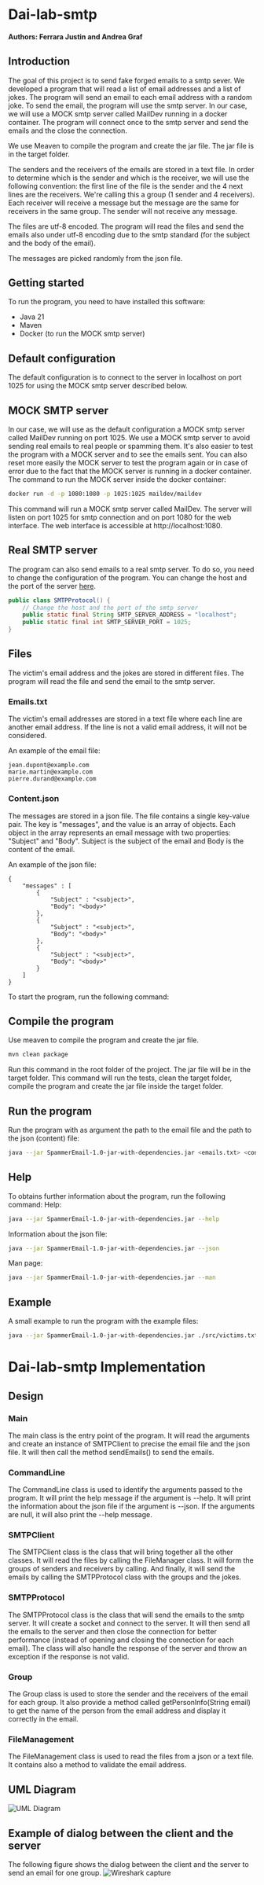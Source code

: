 # Dai-lab-smtp

#### Authors: Ferrara Justin and Andrea Graf

## Introduction

The goal of this project is to send fake forged emails to a smtp sever. We developed a program that will read a list of
email addresses and a list of jokes. The program will send an email to each email address with a random joke. To send
the email, the program will use the smtp server. In our case, we will use a MOCK smtp server called MailDev running in
a docker container. The program will connect once to the smtp server and send the emails and the close the connection.

We use Meaven to compile the program and create the jar file. The jar file is in the target folder.

The senders and the receivers of the emails are stored in a text file. In order to determine which is the sender and 
which is the receiver, we will use the following convention: the first line of the file is the sender and the 4 next 
lines are the receivers. We're calling this a group (1 sender and 4 receivers). Each receiver will receive a message but the 
message are the same for receivers in the same group. The sender will not receive any message.

The files are utf-8 encoded. The program will read the files and send the emails also under utf-8 encoding due to the 
smtp standard (for the subject and the body of the email).

The messages are picked randomly from the json file.

## Getting started
To run the program, you need to have installed this software:
- Java 21
- Maven
- Docker (to run the MOCK smtp server)

## Default configuration
The default configuration is to connect to the server in localhost on port 1025 for using the MOCK smtp server described
below.

## MOCK SMTP server
In our case, we will use as the default configuration a MOCK smtp server called MailDev running on port 1025. We use a 
MOCK smtp server to avoid sending real emails to real people or spamming them. It's also easier to test the program with
a MOCK server and to see the emails sent. You can also reset more easily the MOCK server to test the program again or in
case of error due to the fact that the MOCK server is running in a docker container.
The command to run the MOCK server inside the docker container:
```bash
docker run -d -p 1080:1080 -p 1025:1025 maildev/maildev
```
This command will run a MOCK smtp server called MailDev. The server will listen on port 1025 for smtp connection and on
port 1080 for the web interface. The web interface is accessible at http://localhost:1080.

## Real SMTP server
The program can also send emails to a real smtp server. To do so, you need to change the configuration of the program.
You can change the host and the port of the server [here](https://github.com/DAIFerraraGraf/dai-lab-smtp/blob/main/src/main/java/EmailSender/SMTPProtocol.java).
```java
public class SMTPProtocol() {
    // Change the host and the port of the smtp server
    public static final String SMTP_SERVER_ADDRESS = "localhost";
    public static final int SMTP_SERVER_PORT = 1025;
}
```

## Files
The victim's email address and the jokes are stored in different files. The program will read the file and send the
email to the smtp server.
### Emails.txt
The victim's email addresses are stored in a text file where each line are another email address. If the line is not a 
valid email address, it will not be considered.

An example of the email file:
```
jean.dupont@example.com
marie.martin@example.com
pierre.durand@example.com
```
### Content.json
The messages are stored in a json file. The file contains a single key-value pair. The key is "messages", and the value is an array of objects. 
Each object in the array represents an email message with two properties: "Subject" and "Body". Subject is the subject of
the email and Body is the content of the email.

An example of the json file:
```
{
    "messages" : [
        {
            "Subject" : "<subject>",
            "Body": "<body>"
        },
        {
            "Subject" : "<subject>",
            "Body": "<body>"
        },
        {
            "Subject" : "<subject>",
            "Body": "<body>"
        }
    ]
}
```

To start the program, run the following command:


## Compile the program
Use meaven to compile the program and create the jar file.
```bash
mvn clean package
```
Run this command in the root folder of the project. The jar file will be in the target folder.
This command will run the tests, clean the target folder, compile the program and create the jar file inside the target
folder.

## Run the program

Run the program with as argument the path to the email file and the path to the json (content) file:
```bash
java --jar SpammerEmail-1.0-jar-with-dependencies.jar <emails.txt> <content.json>
```

## Help

To obtains further information about the program, run the following command:
Help:
```bash
java --jar SpammerEmail-1.0-jar-with-dependencies.jar --help
```
Information about the json file:
```bash
java --jar SpammerEmail-1.0-jar-with-dependencies.jar --json
```
Man page:
```bash
java --jar SpammerEmail-1.0-jar-with-dependencies.jar --man
```
## Example
A small example to run the program with the example files:
```bash
java --jar SpammerEmail-1.0-jar-with-dependencies.jar ./src/victims.txt ./src/jokes.json
```

# Dai-lab-smtp Implementation
## Design

### Main
The main class is the entry point of the program. It will read the arguments and create an instance of SMTPClient to 
precise the email file and the json file. It will then call the method sendEmails() to send the emails.

### CommandLine
The CommandLine class is used to identify the arguments passed to the program. It will print the help message if the
argument is --help. It will print the information about the json file if the argument is --json. If the arguments are 
null, it will also print the --help message.

### SMTPClient
The SMTPClient class is the class that will bring together all the other classes. It will read the files by 
calling the FileManager class. It will form the groups of senders and receivers by calling. And finally, it will send 
the emails by calling the SMTPProtocol class with the groups and the jokes.

### SMTPProtocol
The SMTPProtocol class is the class that will send the emails to the smtp server. It will create a socket and connect 
to the server. It will then send all the emails to the server and then close the connection for better performance (instead 
of opening and closing the connection for each email). The class will also handle the response of the server and throw 
an exception if the response is not valid.

### Group
The Group class is used to store the sender and the receivers of the email for each group. It also provide a method called
getPersonInfo(String email) to get the name of the person from the email address and display it correctly in the email.

### FileManagement
The FileManagement class is used to read the files from a json or a text file. It contains also a method to validate the 
email address.

## UML Diagram
![UML Diagram](figures/diagram.png)

## Example of dialog between the client and the server
The following figure shows the dialog between the client and the server to send an email for one group.
![Wireshark capture](figures/wireshark.png)